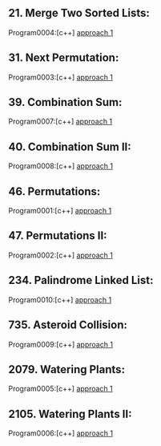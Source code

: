 ## 21. Merge Two Sorted Lists:

Program0004:[c++] [approach 1](../Program0004/main.cpp)<br>

## 31. Next Permutation:

Program0003:[c++] [approach 1](../Program0003/main.cpp)<br>

## 39. Combination Sum:

Program0007:[c++] [approach 1](../Program0007/main.cpp)<br>

## 40. Combination Sum II:

Program0008:[c++] [approach 1](../Program0008/main.cpp)<br>

## 46. Permutations:

Program0001:[c++] [approach 1](../Program0001/main.cpp)<br>

## 47. Permutations II:

Program0002:[c++] [approach 1](../Program0002/main.cpp)<br>

## 234. Palindrome Linked List:

Program0010:[c++] [approach 1](../Program0010/main.cpp)<br>

## 735. Asteroid Collision:

Program0009:[c++] [approach 1](../Program0009/main.cpp)<br>

## 2079. Watering Plants:

Program0005:[c++] [approach 1](../Program0005/main.cpp)<br>

## 2105. Watering Plants II:

Program0006:[c++] [approach 1](../Program0006/main.cpp)<br>